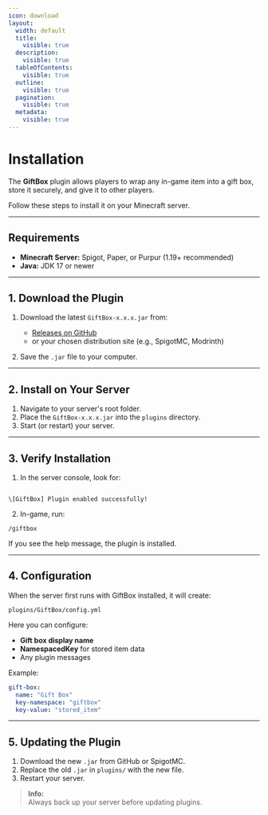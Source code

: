 ```yaml
---
icon: download
layout:
  width: default
  title:
    visible: true
  description:
    visible: true
  tableOfContents:
    visible: true
  outline:
    visible: true
  pagination:
    visible: true
  metadata:
    visible: true
---
```


# Installation

The **GiftBox** plugin allows players to wrap any in-game item into a gift box, store it securely, and give it to other players.

Follow these steps to install it on your Minecraft server.

---

## Requirements

- **Minecraft Server:** Spigot, Paper, or Purpur (1.19+ recommended)
- **Java:** JDK 17 or newer

---

## 1. Download the Plugin

1. Download the latest `GiftBox-x.x.x.jar` from:
   - [Releases on GitHub](https://github.com/FabioMusi04/GiftBox/releases)
   - or your chosen distribution site (e.g., SpigotMC, Modrinth)

2. Save the `.jar` file to your computer.

---

## 2. Install on Your Server

1. Navigate to your server's root folder.
2. Place the `GiftBox-x.x.x.jar` into the `plugins` directory.
3. Start (or restart) your server.

---

## 3. Verify Installation

1. In the server console, look for:
```

\[GiftBox] Plugin enabled successfully!

````
2. In-game, run:
```text
/giftbox
````

If you see the help message, the plugin is installed.

---

## 4. Configuration

When the server first runs with GiftBox installed, it will create:

```
plugins/GiftBox/config.yml
```

Here you can configure:

* **Gift box display name**
* **NamespacedKey** for stored item data
* Any plugin messages

Example:

```yaml
gift-box:
  name: "Gift Box"
  key-namespace: "giftbox"
  key-value: "stored_item"
```

---

## 5. Updating the Plugin

1. Download the new `.jar` from GitHub or SpigotMC.
2. Replace the old `.jar` in `plugins/` with the new file.
3. Restart your server.

> **Info:**  
> Always back up your server before updating plugins.